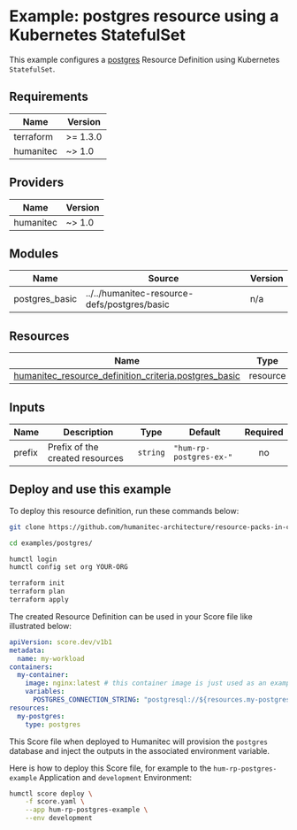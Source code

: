 # Example: postgres resource using a Kubernetes StatefulSet

This example configures a [postgres](https://developer.humanitec.com/platform-orchestrator/reference/resource-types/#postgres) Resource Definition using Kubernetes `StatefulSet`.

<!-- BEGIN_TF_DOCS -->
## Requirements

| Name | Version |
|------|---------|
| terraform | >= 1.3.0 |
| humanitec | ~> 1.0 |

## Providers

| Name | Version |
|------|---------|
| humanitec | ~> 1.0 |

## Modules

| Name | Source | Version |
|------|--------|---------|
| postgres\_basic | ../../humanitec-resource-defs/postgres/basic | n/a |

## Resources

| Name | Type |
|------|------|
| [humanitec_resource_definition_criteria.postgres_basic](https://registry.terraform.io/providers/humanitec/humanitec/latest/docs/resources/resource_definition_criteria) | resource |

## Inputs

| Name | Description | Type | Default | Required |
|------|-------------|------|---------|:--------:|
| prefix | Prefix of the created resources | `string` | `"hum-rp-postgres-ex-"` | no |
<!-- END_TF_DOCS -->

## Deploy and use this example

To deploy this resource definition, run these commands below:
```bash
git clone https://github.com/humanitec-architecture/resource-packs-in-cluster

cd examples/postgres/

humctl login
humctl config set org YOUR-ORG

terraform init
terraform plan
terraform apply
```

The created Resource Definition can be used in your Score file like illustrated below:
```yaml
apiVersion: score.dev/v1b1
metadata:
  name: my-workload
containers:
  my-container:
    image: nginx:latest # this container image is just used as an example, it's not talking to postgres.
    variables:
      POSTGRES_CONNECTION_STRING: "postgresql://${resources.my-postgres.username}${resources.my-postgres.password}@${resources.my-postgres.host}:${resources.my-postgres.port}/${resources.my-postgres.name}"
resources:
  my-postgres:
    type: postgres
```

This Score file when deployed to Humanitec will provision the `postgres` database and inject the outputs in the associated environment variable.

Here is how to deploy this Score file, for example to the `hum-rp-postgres-example` Application and `development` Environment:
```bash
humctl score deploy \
    -f score.yaml \
    --app hum-rp-postgres-example \
    --env development
```